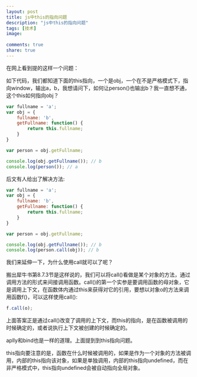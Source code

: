 ```yaml
---
layout: post
title: js中this的指向问题
description: "js中this的指向问题"
tags: [技术]
image:
  
comments: true
share: true
---
```


在网上看到提的这样一个问题：

<!-- more -->

如下代码，我们都知道下面的this指向，一个是obj，一个在不是严格模式下，指向window，输出a，b，我想请问下，如何让person()也输出b？我一直想不通，这个this如何指向obj？

```js
var fullname = 'a';
var obj = {
    fullname: 'b',
    getFullname: function() {
        return this.fullname;
    }
}

var person = obj.getFullname;

console.log(obj.getFullname()); // b
console.log(person()); // a
```

后文有人给出了解决方法:

```js
var fullname = 'a';
var obj = {
    fullname: 'b',
    getFullname: function() {
        return this.fullname;
    }
}

var person = obj.getFullname;

console.log(obj.getFullname()); // b
console.log(person.call(obj)); // b
```

我们来延伸一下，为什么使用call就可以了呢？

搬出犀牛书第8.7.3节是这样说的，我们可以将call()看做是某个对象的方法，通过调用方法的形式来间接调用函数。call()的第一个实参是要调用函数的母对象，它是调用上下文，在函数体内通过this来获得对它的引用，要想以对象o的方法来调用函数f()，可以这样使用call():

```js
f.call(o);
```

上面答案正是通过call()改变了调用的上下文，而this的指向，是在函数被调用的时候确定的，或者说执行上下文被创建的时候确定的。

aplly和bind也是一样的道理。上面提到到this指向问题。

this指向要注意的是，函数在什么时候被调用的，如果是作为一个对象的方法被调用，内部的this指向该对象，如果是单独调用，内部的this指向undefined，而在非严格模式中，this指向undefined会被自动指向全局对象。
